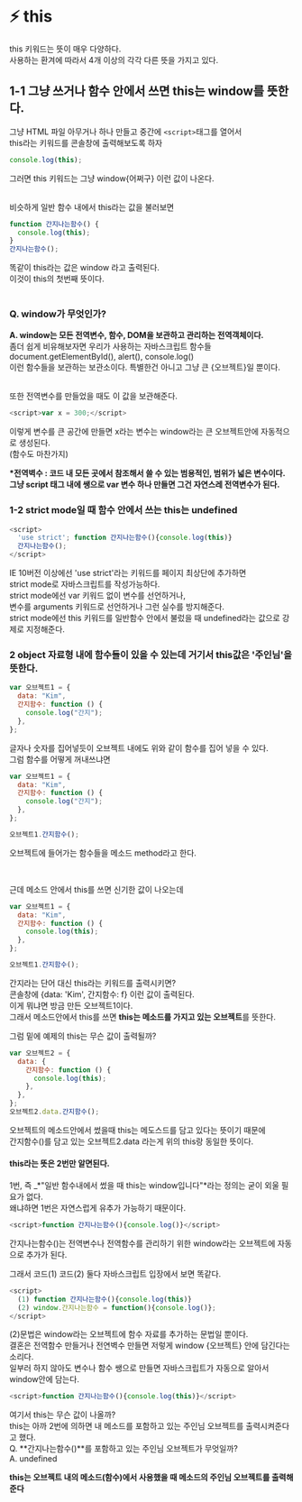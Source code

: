 # ⚡️ this

this 키워드는 뜻이 매우 다양하다. <br>
사용하는 환겨에 따라서 4개 이상의 각각 다른 뜻을 가지고 있다.<br>

## 1-1 그냥 쓰거나 함수 안에서 쓰면 this는 window를 뜻한다.

그냥 HTML 파일 아무거나 하나 만들고 중간에 `<script>`태그를 열어서 <br>
this라는 키워드를 콘솔창에 출력해보도록 하자 <br>

```js
console.log(this);
```

그러면 this 키워드는 그냥 window{어쩌구} 이런 값이 나온다. <br>
<br>

비슷하게 일반 함수 내에서 this라는 값을 불러보면

```js
function 간지나는함수() {
  console.log(this);
}
간지나는함수();
```

똑같이 this라는 값은 window 라고 출력된다. <br>
이것이 this의 첫번째 뜻이다. <br>
<br>

### Q. window가 무엇인가?

**A. window는 모든 전역변수, 함수, DOM을 보관하고 관리하는 전역객체이다.** <br>
좀더 쉽게 비유해보자면 우리가 사용하는 자바스크립트 함수들 <br>
document.getElementById(), alert(), console.log() <br>
이런 함수들을 보관하는 보관소이다. 특별한건 아니고 그냥 큰 {오브젝트}일 뿐이다. <br>
<br>

또한 전역변수를 만들었을 때도 이 값을 보관해준다.

```js
<script>var x = 300;</script>
```

이렇게 변수를 큰 공간에 만들면 x라는 변수는 window라는 큰 오브젝트안에 자동적으로 생성된다.<br>
(함수도 마찬가지)
<br>

**\*전역벽수 : 코드 내 모든 곳에서 참조해서 쓸 수 있는 범용적인, 범위가 넓은 변수이다. 그냥 script 태그 내에 쌩으로 var 변수 하나 만들면 그건 자연스레 전역변수가 된다.**<br>

### 1-2 strict mode일 때 함수 안에서 쓰는 this는 undefined

```js
<script>
  'use strict'; function 간지나는함수(){console.log(this)}
  간지나는함수();
</script>
```

IE 10버전 이상에선 'use strict'라는 키워드를 페이지 최상단에 추가하면 <br>
strict mode로 자바스크립트를 작성가능하다. <br>
strict mode에선 var 키워드 없이 변수를 선언하거나, <br>
변수를 arguments 키워드로 선언하거나 그런 실수를 방지해준다. <br>
strict mode에선 this 키워드를 일반함수 안에서 불렀을 때 undefined라는 값으로 강제로 지정해준다. <br>

### 2 object 자료형 내에 함수들이 있을 수 있는데 거기서 this값은 '주인님'을 뜻한다.

```js
var 오브젝트1 = {
  data: "Kim",
  간지함수: function () {
    console.log("간지");
  },
};
```

글자나 숫자를 집어넣듯이 오브젝트 내에도 위와 같이 함수를 집어 넣을 수 있다. <br>
그럼 함수를 어떻게 꺼내쓰냐면 <br>

```js
var 오브젝트1 = {
  data: "Kim",
  간지함수: function () {
    console.log("간지");
  },
};

오브젝트1.간지함수();
```

오브젝트에 들어가는 함수들을 메소드 method라고 한다. <br>

<br>

근데 메소드 안에서 this를 쓰면 신기한 값이 나오는데

```js
var 오브젝트1 = {
  data: "Kim",
  간지함수: function () {
    console.log(this);
  },
};

오브젝트1.간지함수();
```

간지라는 단어 대신 this라는 키워드를 출력시키면? <br>
콘솔창에 {data: 'Kim', 간지함수: f} 이런 값이 출력된다. <br>
이게 뭐냐면 방금 만든 오브젝트1이다. <br>
그래서 메소드안에서 this를 쓰면 **this는 메소드를 가지고 있는 오브젝트**를 뜻한다. <br>

그럼 밑에 예제의 this는 무슨 값이 출력될까?

```js
var 오브젝트2 = {
  data: {
    간지함수: function () {
      console.log(this);
    },
  },
};
오브젝트2.data.간지함수();
```

오브젝트의 메소드안에서 썼을때 this는 메도스드를 담고 있다는 뜻이기 때문에 <br>
간지함수()를 담고 있는 오브젝트2.data 라는게 위의 this랑 동일한 뜻이다. <br>

#### this라는 뜻은 2번만 알면된다.

1번, 즉 \_*"일반 함수내에서 썼을 때 this는 window입니다"*라는 정의는 굳이 외울 필요가 없다. <br>
왜냐하면 1번은 자연스럽게 유추가 가능하기 때문이다. <br>

```js
<script>function 간지나는함수(){console.log()}</script>
```

간지나는함수()는 전역변수나 전역함수를 관리하기 위한 window라는 오브젝트에 자동으로 추가가 된다. <br>

그래서 코드(1) 코드(2) 둘다 자바스크립트 입장에서 보면 똑같다. <br>

```js
<script>
  (1) function 간지나는함수(){console.log(this)}
  (2) window.간지나는함수 = function(){console.log()};
</script>
```

(2)문법은 window라는 오브젝트에 함수 자료를 추가하는 문법일 뿐이다. <br>
결혼은 전역함수 만들거나 전연벽수 만들면 저렇게 window {오브젝트} 안에 담긴다는 소리다. <br>
일부러 하지 않아도 변수나 함수 쌩으로 만들면 자바스크립트가 자동으로 알아서 window안에 담는다. <br>

```js
<script>function 간지나는함수(){console.log(this)}</script>
```

여기서 this는 무슨 값이 나올까? <br>
this는 아까 2번에 의하면 내 메소드를 포함하고 있는 주인님 오브젝트를 출력시켜준다고 했다. <br>
Q. **간지나는함수()**를 포함하고 있는 주인님 오브젝트가 무엇일까? <br>
A. undefined <br>

**this는 오브젝트 내의 메소드(함수)에서 사용했을 때 메소드의 주인님 오브젝트를 출력해준다**
